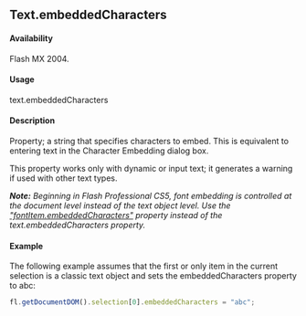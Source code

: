 ## Text.embeddedCharacters

#### Availability

Flash MX 2004.

#### Usage

text.embeddedCharacters

#### Description

Property; a string that specifies characters to embed. This is equivalent to entering text in the Character Embedding dialog box.

This property works only with dynamic or input text; it generates a warning if used with other text types.

***Note:** Beginning in Flash Professional CS5, font embedding is controlled at the document level instead of the text object level. Use the* *["fontItem.embeddedCharacters"](../fontItem_object/fontIte2.md#fontitem.embeddedCharacters) property instead of the text.embeddedCharacters property.*

#### Example

The following example assumes that the first or only item in the current selection is a classic text object and sets the
embeddedCharacters property to abc: 

```javascript
fl.getDocumentDOM().selection[0].embeddedCharacters = "abc";
```